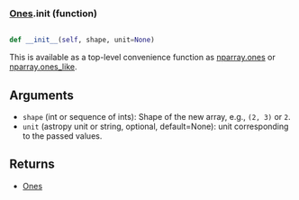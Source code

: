 ### [Ones](Ones.md).__init__ (function)


```py

def __init__(self, shape, unit=None)

```



This is available as a top-level convenience function as [nparray.ones](nparray.ones.md)
or [nparray.ones_like](nparray.ones_like.md).

Arguments
------------
* `shape` (int or sequence of ints): Shape of the new array, e.g.,
    ``(2, 3)`` or ``2``.
* `unit` (astropy unit or string, optional, default=None): unit
  corresponding to the passed values.

Returns
-----------
* [Ones](Ones.md)

